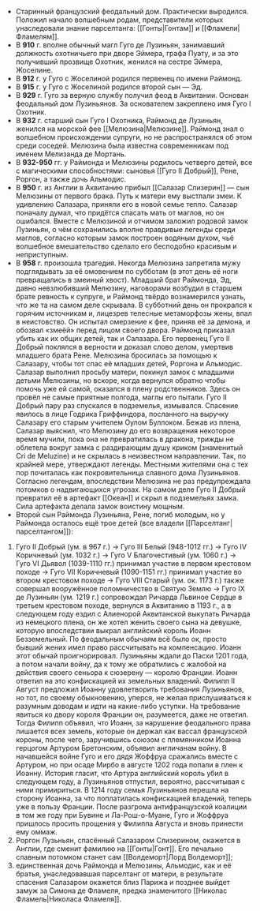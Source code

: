 - Старинный французский феодальный дом. Практически выродился. Положил начало волшебным родам, представители которых унаследовали знание парселтанга: [[Гонты|Гонтам]] и [[Фламели|Фламелям]].
- В **910** г. вполне обычный магл Гуго де Лузиньян, занимавший должность охотничьего при дворе Эймера, графа Пуату, и за это получивший прозвище Охотник, женился на сестре Эймера, Жоселине.
- В **912** г. у Гуго с Жоселиной родился первенец по имени Раймонд.
- В **915** г. у Гуго с Жоселиной родился второй сын — Эд.
- В **929** г. Гуго за верную службу получил феод в Аквитании. Основан феодальный дом Лузиньянов. За основателем закреплено имя Гуго I Охотник.
- В **932** г. старший сын Гуго I Охотника, Раймонд де Лузиньян, женился на морской фее [[Мелюзина|Мелюзине]]. Раймонд знал о волшебном происхождении супруги, но не распространялся об этом среди соседей. Мелюзина была известна современникам под именем Мелизанда де Мортань.
- В **932-950** гг. у Раймонда и Мелюзины родилось четверго детей, все с магическими способностями: сыновья [[Гуго II Добрый]], Рене, Роргон, а также дочь Альмодис.
- В **950** г. из Англии в Аквитанию прибыл [[Салазар Слизерин]] — сын Мелюзины от первого брака. Путь к матери ему выстлали змеи. К удивлению Салазара, приняли его в новой семье тепло. Салазар поначалу думал, что придётся спасать мать от маглов, но он ошибался. Вместе с Мелюзиной и отчимом заложил родовой замок Лузиньян, о чём сохранились вполне правдивые легенды среди маглов, согласно которым замок построен водяным духом, чьё волшебное вмешательство сделало его бесподобно красивым и неприступным.
- В **958** г. произошла трагедия. Некогда Мелюзина запретила мужу подглядывать за её омовением по субботам (в этот день её ноги превращались в змеиный хвост). Младший брат Раймонда, Эд, давно невзлюбивший Мелюзину, наговорами возбудил в старшем брате ревность к супруге, и Раймонд твёрдо вознамерился узнать, что же та на самом деле скрывала. В субботний день он прокрался к горячим источникам и, лицезрев телесные метаморфозы жены, впал в неистовство. Он испытал омерзение к фее, приняв её за демона, и обозвал «змеёй» перед лицом своего двора. Раймонд приказал убить как их общих детей, так и Салазара. Его первенец Гуго II Добрый поклялся в верности и доказал слово делом, умертвив младшего брата Рене. Мелюзина бросилась за помощью к Салазару, чтобы тот спас её младших детей, Роргона и Альмодис. Салазар выполнил просьбу матери, покинул замок с младшими детьми Мелюзины, но вскоре, когда вернулся обратно чтобы помочь уже ей самой, оказался в плену родственников. Здесь он провёл не самые приятные полгода, маглы его пытали. Гуго II Добрый пару раз спускался в подземелья, измывался. Спасение явилось в лице Годрика Гриффиндора, посланного на выручку Салазару его старым учителем Оулом Буллоком. Бежав из плена, Салазар выяснил, что Мелюзину до его возвращения некоторое время мучили, пока она не превратилась в дракона, трижды не облетела вокруг замка с раздирающим душу криком (знаменитый Cri de Meluzine) и не скрылась в неизвестном направлении. Так, по крайней мере, утверждают легенды. Местными жителями она с тех пор почиталась как покровительница славного дома Лузиньянов. Согласно легендам, впоследствии Мелюзина не раз предупреждала потомков о надвигающихся угрозах. На самом деле Гуго II Добрый превратил её в артефакт [[Океан]] и скрыл в подземельях замка. Сила артефакта делала замок воистину мощным.
- Второй сын Раймонда Лузиньяна, Рене, погиб молодым, но у Раймонда осталось ещё трое детей (все владели [[Парселтанг|парселтангом]]):
1) Гуго II Добрый (ум. в 967 г.) -> Гуго III Белый (948-1012 гг.) -> Гуго IV Коричневый (ум. 1032 г.) -> Гуго V Благочестивый (ум. 1060 г.) -> Гуго VI Дьявол (1039-1110 гг.) принимал участие в первом крестовом походе -> Гуго VII Коричневый (1090-1151 гг.) принимал участие во втором крестовом походе -> Гуго VIII Старый (ум. ок. 1173 г.) также совершал вооружённое поломничество в Святую Землю -> Гуго IX де Лузиньян (ум. 1219 г.) сопровождал Ричарда Львиное Сердце в третьем крестовом походе, вернулся в Аквитанию в 1193 г., а в следующем году ездил с Алиенорой Аквитанской выкупать Ричарда из немецкого плена, он же хотел женить своего сына на девушке, которую впоследствии выкрал английский король Иоанн Безземельный. По феодальным обычаям всё было ок, просто бывший жених имел право рассчитывать на компенсацию. Иоанн этот обычай проигнорировал. Лузиньяны ждали до Пасхи 1201 года, а потом начали войну, да к тому же обратились с жалобой на действия своего сеньора к сюзерену — королю Франции. Иоанн ответил на это конфискацией их земельных владений. Филипп II Август предложил Иоанну удовлетворить требования Лузиньянов, но тот, по своему обыкновению, уперся, не желая прислушиваться к разумным доводам и идти на какие-либо уступки. На требование явиться ко двору короля Франции он, разумеется, даже не ответил. Тогда Филипп объявил, что Иоанн, за нарушение феодального права лишается всех земель, которые он держал как вассал французской короны, после чего, заручившись союзом с племянником Иоанна герцогом Артуром Бретонским, объявил англичанам войну. В начавшейся войне Гуго и его дядя Жоффруа сражались вместе с Артуром, но при осаде Мирбо в августе 1202 года попали в плен к Иоанну. История гласит, что Артура английский король убил в следующем году, а Лузиньянов отпустил, вероятно, рассчитывая с ними примириться. В 1214 году семья Лузиньянов перешла на сторону Иоанна, за что поплатилась конфискацией владений, теперь уже в пользу Франции. После разгрома антифранцузской коалиции в том же году при Бувине и Ла-Рош-о-Муане, Гуго и Жоффруа пришлось просить прощения у Филиппа Августа и вновь принести ему оммаж.
2) Роргон Лузьньян, спасённый Салазаром Слизерином, окажется в Англии, где сменит фамилию на [[Гонты|Гонт]]. Его печально славным потомком станет сам [[Волдеморт|Лорд Волдеморт]];
3) единственная дочь Раймонда и Мелюзины, Альмодис, как и её братья, унаследовавшая парселтанг от матери, в результате спасения Салазаром окажется близ Парижа и позднее выйдет замуж за Симона де Фламеля, предка знаменитого [[Николас Фламель|Николаса Фламеля]].